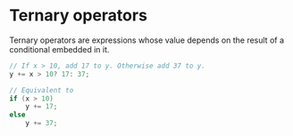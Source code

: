 # Ternary operators

Ternary operators are expressions whose value depends on the result of a
conditional embedded in it.
```c
// If x > 10, add 17 to y. Otherwise add 37 to y.
y += x > 10? 17: 37;

// Equivalent to
if (x > 10)
    y += 17;
else
    y += 37;
```
